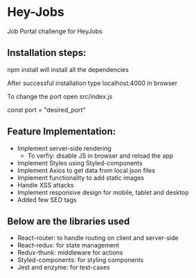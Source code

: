 # Hey-Jobs
Job Portal challenge for HeyJobs

## Installation steps:
npm install
will install all the dependencies

After successful installation type localhost:4000 in browser

To change the port open src/index.js

const port = "desired_port"

## Feature Implementation:
 - Implement server-side rendering
 	- To verfiy: disable JS in browser and reload the app
 - Implement Styles using Styled-components
 - Implement Axios to get data from local json files
 - Implement functionality to add static images
 - Handle XSS attacks
 - Implement responsive design for mobile, tablet and desktop
 - Added few SEO tags


## Below are the libraries used
 - React-router: to handle routing on client and server-side
 - React-redux: for state management
 - Redux-thunk: middleware for actions
 - Styled-components: for styling components
 - Jest and enzyme: for test-cases
